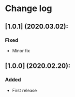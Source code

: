 # Change log

## [1.0.1] (2020.03.02):
### Fixed
- Minor fix

## [1.0.0] (2020.02.20):
### Added
- First release
